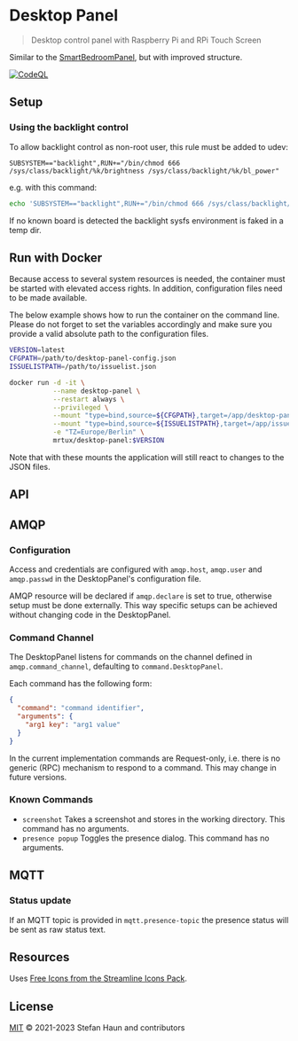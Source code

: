 # Desktop Panel

> Desktop control panel with Raspberry Pi and RPi Touch Screen

Similar to the 
[SmartBedroomPanel](https://github.com/penguineer/SmartBedroomPanel),
but with improved structure.

[![CodeQL](https://github.com/penguineer/DesktopPanel/actions/workflows/codeql-analysis.yml/badge.svg)](https://github.com/penguineer/DesktopPanel/actions/workflows/codeql-analysis.yml)

## Setup

### Using the backlight control

To allow backlight control as non-root user, this rule must be added to udev:
```
SUBSYSTEM=="backlight",RUN+="/bin/chmod 666 /sys/class/backlight/%k/brightness /sys/class/backlight/%k/bl_power"
```
e.g. with this command:
```bash
echo 'SUBSYSTEM=="backlight",RUN+="/bin/chmod 666 /sys/class/backlight/%k/brightness /sys/class/backlight/%k/bl_power"' | sudo tee -a /etc/udev/rules.d/backlight-permissions.rules
```

If no known board is detected the backlight sysfs environment is faked in a temp dir.

## Run with Docker

Because access to several system resources is needed, the container must be started with elevated access rights. In addition, configuration files need to be made available.

The below example shows how to run the container on the command line.
Please do not forget to set the variables accordingly and make sure you provide a valid absolute path to the configuration files.

```bash
VERSION=latest
CFGPATH=/path/to/desktop-panel-config.json
ISSUELISTPATH=/path/to/issuelist.json

docker run -d -it \
           --name desktop-panel \
           --restart always \
           --privileged \
           --mount "type=bind,source=${CFGPATH},target=/app/desktop-panel-config.json,readonly" \
           --mount "type=bind,source=${ISSUELISTPATH},target=/app/issuelist.json,readonly" \
           -e "TZ=Europe/Berlin" \
           mrtux/desktop-panel:$VERSION
```

Note that with these mounts the application will still react to changes to the JSON files.

## API

## AMQP

### Configuration

Access and credentials are configured with `amqp.host`, `amqp.user` and `amqp.passwd` in the DesktopPanel's configuration file. 

AMQP resource will be declared if `amqp.declare` is set to true, otherwise setup must be done externally. 
This way specific setups can be achieved without changing code in the DesktopPanel.

### Command Channel

The DesktopPanel listens for commands on the channel defined in `amqp.command_channel`, defaulting to `command.DesktopPanel`.

Each command has the following form:

```json
{
  "command": "command identifier",
  "arguments": {
    "arg1 key": "arg1 value"
  }
}
```

In the current implementation commands are Request-only, i.e. there is no generic (RPC) mechanism to respond to a command.
This may change in future versions.

### Known Commands

* `screenshot` Takes a screenshot and stores in the working directory. This command has no arguments.
* `presence popup` Toggles the presence dialog. This command has no arguments.

## MQTT

### Status update

If an MQTT topic is provided in `mqtt.presence-topic` the presence status will be sent as raw status text.

## Resources

Uses [Free Icons from the Streamline Icons Pack](https://streamlineicons.com/).

## License

[MIT](LICENSE.txt) © 2021-2023 Stefan Haun and contributors
